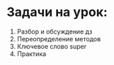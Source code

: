 # Задачи на урок:
1. Разбор и обсуждение дз
2. Переопределение методов
3. Ключевое слово super
4. Практика












